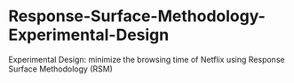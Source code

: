 # Response-Surface-Methodology-Experimental-Design
Experimental Design: minimize the browsing time of Netflix using Response Surface Methodology (RSM)
